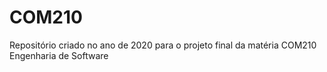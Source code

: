 # COM210
Repositório criado no ano de 2020 para o projeto final da matéria COM210 Engenharia de Software

